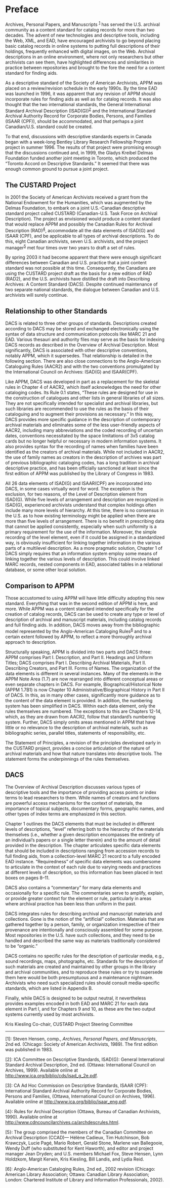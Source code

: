 # Preface

Archives, Personal Papers, and Manuscripts <sup>[1](#footnote1)</sup> has served the U.S. archival community as a content standard for catalog records for more than two decades.  The advent of new technologies and descriptive tools, including the Web, XML, and EAD, have encouraged  archivists to go beyond placing basic catalog records in online systems to putting full descriptions of their holdings, frequently enhanced with digital images, on the Web.  Archival descriptions in an online environment, where not only researchers but other archivists can see them, have highlighted differences and similarities in practice between repositories and brought to the fore the need for a content standard for finding aids.

As a descriptive standard of the Society of American Archivists, APPM was placed on a review/revision schedule in the early 1990s.  By the time EAD was launched in 1996, it was apparent that any revision of APPM should incorporate rules for finding aids as well as for catalog records.  It was also thought that the two international standards, the General International Standard Archival Description (ISAD(G))<sup>[2](#footnote2)</sup> and the International Standard Archival Authority Record for Corporate Bodies, Persons, and Families (ISAAR (CPF)), should be accommodated, and that perhaps a joint Canadian/U.S. standard could be created.

To that end, discussions with descriptive standards experts in Canada began with a week-long Bentley Library Research Fellowship Program project in summer 1996.  The results of that project were promising enough that the discussions continued and, in 1999, the Gladys Kreibel Delmas Foundation funded another joint meeting in Toronto, which produced the “Toronto Accord on Descriptive Standards.”  It seemed that there was enough common ground to pursue a joint project.

## The CUSTARD Project
In 2001 the Society of American Archivists received a grant from the National Endowment for the Humanities, which was augmented by the Delmas Foundation,  to embark on a joint U.S.-Canadian descriptive standard project called CUSTARD (Canadian-U.S. Task Force on Archival Description).  The project as envisioned would produce a content standard that would replace APPM and possibly the Canadian Rules for Archival Description (RAD)<sup>[4](#footnote4)</sup>, accommodate all the data elements of ISAD(G) and ISAAR (CPF), and be applicable to all types of archival descriptions.  To do this, eight Canadian archivists, seven U.S. archivists, and the project manager<sup>[5](#footnote5)</sup> met four times over two years to draft a set of rules.

By spring 2003 it had become apparent that there were enough significant differences between Canadian and U.S. practice that a joint content standard was not possible at this time.  Consequently, the Canadians are using the CUSTARD project draft as the basis for a new edition of RAD (RAD2), and the U.S. archivists have distilled the draft into Describing Archives: A Content Standard (DACS).  Despite continued maintenance of two separate national standards, the dialogue between Canadian and U.S. archivists will surely continue.

## Relationship to other Standards
DACS is related to three other groups of standards.  Descriptions created according to DACS may be stored and exchanged electronically using the syntax of data structure and communication protocols like MARC 21 and EAD.  Various thesauri and authority files may serve as the basis for indexing DACS records as described in the Overview of Archival Description.  Most significantly, DACS is associated with other descriptive conventions, notably APPM, which it supersedes.  That relationship is detailed in the following section.  There are also close connections to the Anglo-American Cataloguing Rules (AACR2) and with the two conventions promulgated by the International Council on Archives:  ISAD(G) and ISAAR(CPF).

Like APPM, DACS was developed in part as a replacement for the skeletal rules in Chapter 4 of AACR2, which itself acknowledges the need for other cataloging codes.  Its Rule 0.1 states, “These rules are designed for use in the construction of catalogues and other lists in general libraries of all sizes.  They are not specifically intended for specialist and archival libraries, but such libraries are recommended to use the rules as the basis of their cataloguing and to augment their provisions as necessary.”   In this way, DACS provides more specific guidance in the description of contemporary archival materials and eliminates some of the less user-friendly aspects of AACR2, including many abbreviations and the coded recording of uncertain dates, conventions necessitated by the space limitations of 3x5 catalog cards but no longer helpful or necessary in modern  information systems.  It also provides syntax for the recording of names when families have been identified as the creators of archival materials.  While not included in AACR2, the use of family names as creators in the description of archives was part of previous bibliographic cataloging codes, has a long tradition in archival descriptive practice, and has been officially sanctioned at least since the first edition of APPM was published by the Library of Congress in 1983.

All 26 data elements of ISAD(G) and ISAAR(CPF) are incorporated into DACS, in some cases virtually word for word.  The exception is the exclusion, for two reasons, of the Level of Description element from ISAD(G).  While five levels of arrangement and description are recognized in ISAD(G), experienced archivists understand that complex holdings often include many more levels of hierarchy.  At this time, there is no consensus in the U.S. as to how existing terminology might be applied when there are more than five levels of arrangement.  There is no benefit in prescribing data that cannot be applied consistently, especially when such uniformity is a primary requirement for the use of the information.  Moreover, the simple recording of the level element, even if it could be assigned in a standardized way, is obviously insufficient for linking together information in the various parts of a multilevel description.  As a more pragmatic solution, Chapter 1 of DACS simply requires that an information system employ some means of linking together the various levels of description.  This could involve linked MARC records, nested components in EAD, associated tables in a relational database, or some other local solution.

## Comparison to APPM
Those accustomed to using APPM will have little difficulty adopting this new standard.  Everything that was in the second edition of APPM is here, and more.  While APPM was a content standard intended specifically for the creation of catalog records, DACS can be used to create any type or level of description of archival and manuscript materials, including catalog records and full finding aids.  In addition, DACS moves away from the bibliographic model represented by the Anglo-American Cataloging Rules<sup>[6](#footnote6)</sup> and to a certain extent followed by APPM, to reflect a more thoroughly archival approach to description.

Structurally speaking, APPM is divided into two parts and DACS three:  APPM comprises Part I. Description, and Part II. Headings and Uniform Titles; DACS comprises Part I. Describing Archival Materials, Part II. Describing Creators, and Part III. Forms of Names.  The organization of the data elements is different in several instances.  Many of the elements in the APPM Note Area (1.7) are now rearranged into different conceptual areas or even separate chapters in DACS.  For example, Biographical/Historical Note (APPM 1.7B1) is now Chapter 10 Administrative/Biographical History in Part II of DACS.  In this, as in many other cases, significantly more guidance as to the content of the data element is provided.  In addition, the numbering system has been simplified in DACS.  Within each data element, only the rules themselves are numbered.  The exceptions to this are Chapters 12-14, which, as they are drawn from AACR2, follow that standard’s numbering system.  Further, DACS simply omits areas mentioned in APPM that have little or no relevance to the description of archival materials, such as bibliographic series, parallel titles, statements of responsibility, etc.

The Statement of Principles, a revision of the principles developed early in the CUSTARD project, provides a concise articulation of the nature of archival materials and how that nature translates into descriptive tools.  The statement forms the underpinnings of the rules themselves.

## DACS
The Overview of Archival Description discusses various types of descriptive tools and the importance of providing access points or index terms to lead researchers to them.  While names of creators and functions are powerful access mechanisms for the context of materials, the importance of topical subjects, documentary forms, geographic names, and other types of index terms are emphasized in this section.

Chapter 1 outlines the DACS elements that must be included in different levels of descriptions, “level” referring both to the hierarchy of the materials themselves (i.e., whether a given description encompasses the entirety of an individual’s papers or a single letter therein) and to the amount of detail provided in the description.  The chapter articulates specific data elements that should be included in descriptions ranging from accession records to full finding aids, from a collection-level MARC 21 record to a fully encoded EAD instance.  “Requiredness” of specific data elements was cumbersome to articulate in the context of each rule due to varying needs and practices at different levels of description, so this information has been placed in text boxes on pages 8–11.

DACS also contains a “commentary” for many data elements and occasionally for a specific rule.  The commentaries serve to amplify, explain, or provide greater context for the element or rule, particularly in areas where archival practice has been less than uniform in the past.

DACS integrates rules for describing archival and manuscript materials and collections.  Gone is the notion of the “artificial” collection.  Materials that are gathered together by a person, family, or organization irrespective of their provenance are intentionally and consciously assembled for some purpose.  Most repositories in the U.S. have such collections, and they need to be handled and described the same way as materials traditionally considered to be “organic.”

DACS contains no specific rules for the description of particular media, e.g., sound recordings, maps, photographs, etc.  Standards for the description of such materials are created and maintained by other groups in the library and archival communities, and to reproduce these rules or try to supersede them here would be both presumptuous and a maintenance nightmare.  Archivists who need such specialized rules should consult media-specific standards, which are listed in Appendix B.

Finally, while DACS is designed to be output neutral, it nevertheless provides examples encoded in both EAD and MARC 21 for each data element in Part I, and for Chapters 9 and 10, as these are the two output systems currently used by most archivists.


Kris Kiesling
Co-chair, CUSTARD Project Steering Committee

* * *

<a name="footnote1">[1]</a>: Steven Hensen, comp., *Archives, Personal Papers, and Manuscripts*, 2nd ed. (Chicago: Society of American Archivists, 1989). The first edition was published in 1983.

<a name="footnote2">[2]</a>: ICA Committee on Descriptive Standards, ISAD(G): General International Standard Archival Description, 2nd ed. (Ottawa: International Council on Archives, 1999).  Available online at <http://www.ica.org/biblio/cds/isad_g_2e.pdf>.

<a name="footnote3">[3]</a>: CA Ad Hoc Commission on Descriptive Standards, ISAAR (CPF): International Standard Archival Authority Record for Corporate Bodies, Persons and Families, (Ottawa, International Council on Archives, 1996).  Available online at <http://www.ica.org/biblio/isaar_eng.pdf>.

<a name="footnote4">[4}</a>: Rules for Archival Description (Ottawa, Bureau of Canadian Archivists, 1990).  Available online at <http://www.cdncouncilarchives.ca/archdescrules.html>.

<a name="footnote5">[5}</a>: The group comprised the members of the Canadian Committee on Archival Description (CCAD)— Hélène Cadieux, Tim Hutchinson, Bob Krawczyk, Lucie Pagé, Mario Robert, Gerald Stone, Marlene van Ballegooie, Wendy Duff (who substituted for Kent Haworth), and editor and project manager Jean Dryden; and U.S. members Michael Fox, Steve Hensen, Lynn Holdzkom, Margit Kerwin, Kris Kiesling, Bill Landis, and Lydia Reid.

<a name="footnote6">[6]</a>: Anglo-American Cataloging Rules, 2nd ed., 2002 revision  (Chicago:  American Library Association; Ottawa:  Canadian Library Association; London:  Chartered Institute of Library and Information Professionals, 2002).

